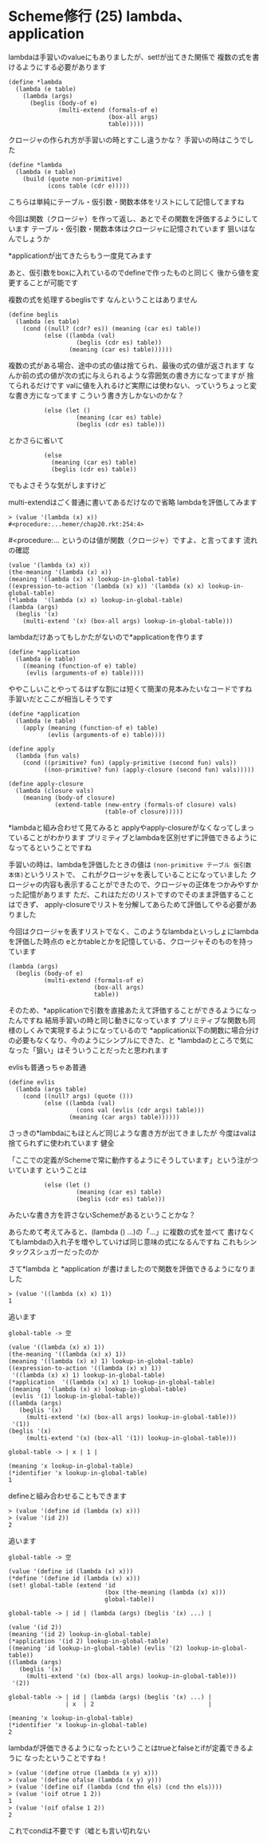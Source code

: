 # Scheme修行 (25) lambda、application

lambdaは手習いのvalueにもありましたが、set!が出てきた関係で
複数の式を書けるようにする必要があります

```
(define *lambda
  (lambda (e table)
    (lambda (args)
      (beglis (body-of e)
              (multi-extend (formals-of e)
                            (box-all args)
                            table)))))
```

クロージャの作られ方が手習いの時とすこし違うかな？
手習いの時はこうでした

```
(define *lambda
  (lambda (e table)
    (build (quote non-primitive)
           (cons table (cdr e)))))
```

こちらは単純にテーブル・仮引数・関数本体をリストにして記憶してますね

今回は関数（クロージャ）を作って返し、あとでその関数を評価するようにしています
テーブル・仮引数・関数本体はクロージャに記憶されています
狙いはなんでしょうか

*applicationが出てきたらもう一度見てみます

あと、仮引数をboxに入れているのでdefineで作ったものと同じく
後から値を変更することが可能です

複数の式を処理するbeglisです
なんということはありません

```
(define beglis
  (lambda (es table)
    (cond ((null? (cdr? es)) (meaning (car es) table))
          (else ((lambda (val)
                   (beglis (cdr es) table))
                 (meaning (car es) table))))))
```

複数の式がある場合、途中の式の値は捨てられ、最後の式の値が返されます
なんか前の式の値が次の式に与えられるような雰囲気の書き方になってますが
捨てられるだけです
valに値を入れるけど実際には使わない、っていうちょっと変な書き方になってます
こういう書き方しかないのかな？

```
          (else (let ()
                   (meaning (car es) table)
                   (beglis (cdr es) table)))
```

とかさらに省いて

```
          (else
            (meaning (car es) table)
            (beglis (cdr es) table))
```

でもよさそうな気がしますけど

multi-extendはごく普通に書いてあるだけなので省略
lambdaを評価してみます

```
> (value '(lambda (x) x))
#<procedure:...hemer/chap20.rkt:254:4>
```

\#\<procedure:... というのは値が関数（クロージャ）ですよ、と言ってます
流れの確認

```
(value '(lambda (x) x))
(the-meaning '(lambda (x) x))
(meaning '(lambda (x) x) lookup-in-global-table)
((expression-to-action '(lambda (x) x)) '(lambda (x) x) lookup-in-global-table)
(*lambda  '(lambda (x) x) lookup-in-global-table)
(lambda (args)
  (beglis '(x)
    (multi-extend '(x) (box-all args) lookup-in-global-table)))
```

lambdaだけあってもしかたがないので*applicationを作ります

```
(define *application
  (lambda (e table)
    ((meaning (function-of e) table)
     (evlis (arguments-of e) table))))
```

ややこしいことやってるはずな割には短くて簡潔の見本みたいなコードですね
手習いだとここが相当しそうです

```
(define *application
  (lambda (e table)
    (apply (meaning (function-of e) table)
           (evlis (arguments-of e) table))))
           
(define apply
  (lambda (fun vals)
    (cond ((primitive? fun) (apply-primitive (second fun) vals))
          ((non-primitive? fun) (apply-closure (second fun) vals)))))

(define apply-closure
  (lambda (closure vals)
    (meaning (body-of closure)
             (extend-table (new-entry (formals-of closure) vals)
                           (table-of closure)))))
```

*lambdaと組み合わせて見てみると
applyやapply-closureがなくなってしまっていることがわかります
プリミティブとlambdaを区別せずに評価できるようになってるということですね

手習いの時は、lambdaを評価したときの値は
`(non-primitive テーブル 仮引数 本体)`というリストで、
これがクロージャを表していることになっていました
クロージャの内容も表示することができたので、クロージャの正体をつかみやすかった記憶があります
ただ、これはただのリストですのでそのまま評価することはできず、
apply-closureでリストを分解してあらためて評価してやる必要がありました

今回はクロージャを表すリストでなく、このようなlambdaといっしょにlambdaを評価した時点の
eとかtableとかを記憶している、クロージャそのものを持っています

```
(lambda (args)
  (beglis (body-of e)
          (multi-extend (formals-of e)
                        (box-all args)
                        table))
```

そのため、*applicationで引数を直接あたえて評価することができるようになったんですね
結局手習いの時と同じ動きになっています
プリミティブな関数も同様のしくみで実現するようになっているので
*application以下の関数に場合分けの必要もなくなり、今のようにシンプルにできた、と
*lambdaのところで気になった「狙い」はそういうことだったと思われます

evlisも普通っちゃあ普通

```
(define evlis
  (lambda (args table)
    (cond ((null? args) (quote ()))
          (else ((lambda (val)
                   (cons val (evlis (cdr args) table)))
                 (meaning (car args) table))))))
```

さっきの*lambdaにもほとんど同じような書き方が出てきましたが
今度はvalは捨てられずに使われています
健全

「ここでの定義がSchemeで常に動作するようにそうしています」という注がついています
ということは

```
          (else (let ()
                   (meaning (car es) table)
                   (beglis (cdr es) table)))
```

みたいな書き方を許さないSchemeがあるということかな？

あらためて考えてみると、(lambda () ...)の「...」に複数の式を並べて
書けなくてもlambdaの入れ子を増やしていけば同じ意味の式になるんですね
これもシンタックスシュガーだったのか

さて*lambda と *application が書けましたので関数を評価できるようになりました

```
> (value '((lambda (x) x) 1))
1
```

追います

```
global-table -> 空

(value '((lambda (x) x) 1))
(the-meaning '((lambda (x) x) 1))
(meaning '((lambda (x) x) 1) lookup-in-global-table)
((expression-to-action '((lambda (x) x) 1)) 
 '((lambda (x) x) 1) lookup-in-global-table)
(*application  '((lambda (x) x) 1) lookup-in-global-table)
((meaning  '(lambda (x) x) lookup-in-global-table)
 (evlis '(1) lookup-in-global-table))
((lambda (args)
   (beglis '(x)
     (multi-extend '(x) (box-all args) lookup-in-global-table)))
 '(1))
(beglis '(x)
     (multi-extend '(x) (box-all '(1)) lookup-in-global-table)))

global-table -> | x | 1 |

(meaning 'x lookup-in-global-table)
(*identifier 'x lookup-in-global-table)
1
```

defineと組み合わせることもできます

```
> (value '(define id (lambda (x) x)))
> (value '(id 2))
2
```

追います

```
global-table -> 空

(value '(define id (lambda (x) x)))
(*define '(define id (lambda (x) x)))
(set! global-table (extend 'id
                           (box (the-meaning (lambda (x) x)))
                           global-table))

global-table -> | id | (lambda (args) (beglis '(x) ...) |

(value '(id 2))
(meaning '(id 2) lookup-in-global-table)
(*application '(id 2) lookup-in-global-table)
((meaning 'id lookup-in-global-table) (evlis '(2) lookup-in-global-table))
((lambda (args)
   (beglis '(x)
     (multi-extend '(x) (box-all args) lookup-in-global-table)))
 '(2))

global-table -> | id | (lambda (args) (beglis '(x) ...) |
                | x  | 2                                |

(meaning 'x lookup-in-global-table)
(*identifier 'x lookup-in-global-table)
2
```

lambdaが評価できるようになったということはtrueとfalseとifが定義できるように
なったということですね！

```
> (value '(define otrue (lambda (x y) x)))
> (value '(define ofalse (lambda (x y) y)))
> (value '(define oif (lambda (cnd thn els) (cnd thn els))))
> (value '(oif otrue 1 2))
1
> (value '(oif ofalse 1 2))
2
```

これでcondは不要です（嘘とも言い切れない

